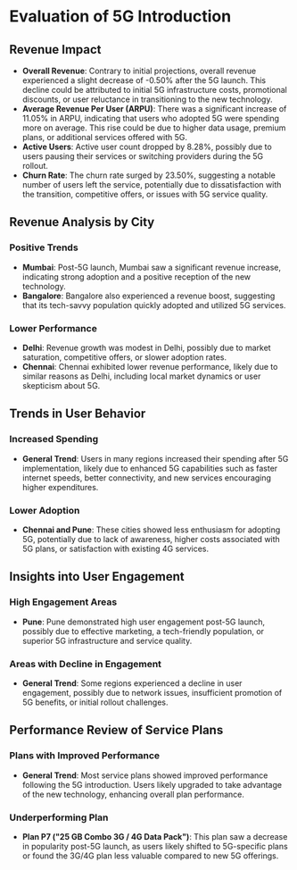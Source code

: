# Evaluation of 5G Introduction

## Revenue Impact
- **Overall Revenue**: Contrary to initial projections, overall revenue experienced a slight decrease of -0.50% after the 5G launch. This decline could be attributed to initial 5G infrastructure costs, promotional discounts, or user reluctance in transitioning to the new technology.
- **Average Revenue Per User (ARPU)**: There was a significant increase of 11.05% in ARPU, indicating that users who adopted 5G were spending more on average. This rise could be due to higher data usage, premium plans, or additional services offered with 5G.
- **Active Users**: Active user count dropped by 8.28%, possibly due to users pausing their services or switching providers during the 5G rollout.
- **Churn Rate**: The churn rate surged by 23.50%, suggesting a notable number of users left the service, potentially due to dissatisfaction with the transition, competitive offers, or issues with 5G service quality.

## Revenue Analysis by City

### Positive Trends
- **Mumbai**: Post-5G launch, Mumbai saw a significant revenue increase, indicating strong adoption and a positive reception of the new technology.
- **Bangalore**: Bangalore also experienced a revenue boost, suggesting that its tech-savvy population quickly adopted and utilized 5G services.

### Lower Performance
- **Delhi**: Revenue growth was modest in Delhi, possibly due to market saturation, competitive offers, or slower adoption rates.
- **Chennai**: Chennai exhibited lower revenue performance, likely due to similar reasons as Delhi, including local market dynamics or user skepticism about 5G.

## Trends in User Behavior

### Increased Spending
- **General Trend**: Users in many regions increased their spending after 5G implementation, likely due to enhanced 5G capabilities such as faster internet speeds, better connectivity, and new services encouraging higher expenditures.

### Lower Adoption
- **Chennai and Pune**: These cities showed less enthusiasm for adopting 5G, potentially due to lack of awareness, higher costs associated with 5G plans, or satisfaction with existing 4G services.

## Insights into User Engagement

### High Engagement Areas
- **Pune**: Pune demonstrated high user engagement post-5G launch, possibly due to effective marketing, a tech-friendly population, or superior 5G infrastructure and service quality.

### Areas with Decline in Engagement
- **General Trend**: Some regions experienced a decline in user engagement, possibly due to network issues, insufficient promotion of 5G benefits, or initial rollout challenges.

## Performance Review of Service Plans

### Plans with Improved Performance
- **General Trend**: Most service plans showed improved performance following the 5G introduction. Users likely upgraded to take advantage of the new technology, enhancing overall plan performance.

### Underperforming Plan
- **Plan P7 ("25 GB Combo 3G / 4G Data Pack")**: This plan saw a decrease in popularity post-5G launch, as users likely shifted to 5G-specific plans or found the 3G/4G plan less valuable compared to new 5G offerings.
